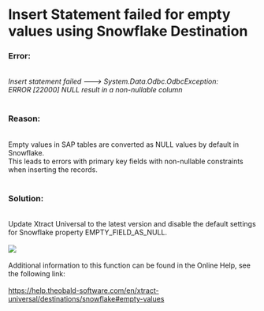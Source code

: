 # Insert Statement failed for empty values using Snowflake Destination

<!--html--><h3>Error:</h3><div><br></div><div><i>Insert statement failed ---&gt; System.Data.Odbc.OdbcException:&nbsp;</i></div><div><i>ERROR [22000] NULL result in a non-nullable column</i><br></div><div><br></div><h3>Reason:</h3><div><br></div><div>Empty values in SAP tables are converted as NULL values by default in Snowflake.&nbsp;</div><div>This leads to errors with primary key fields with non-nullable constraints when inserting the records.<br></div><div><br></div><h3>Solution:</h3><div><br></div><div>Update Xtract Universal to the latest version and disable the default settings for Snowflake property&nbsp;EMPTY_FIELD_AS_NULL.</div><div><br></div><div><img src="/helpdesk/File/Get/76678" class="resizable"><br></div><div><br></div><div>Additional information to this function can be found in the Online Help, see the following link:</div><div><br></div><div><a href="https://help.theobald-software.com/en/xtract-universal/destinations/snowflake#empty-values" target="_blank" rel="nofollow">https://help.theobald-software.com/en/xtract-universal/destinations/snowflake#empty-values</a><br></div>